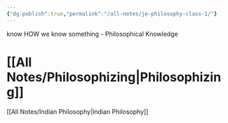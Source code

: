 ```yaml
---
{"dg-publish":true,"permalink":"/all-notes/je-philosophy-class-1/"}
---
```



know HOW we know something - Philosophical Knowledge 

# [[All Notes/Philosophizing\|Philosophizing]]

[[All Notes/Indian Philosophy\|Indian Philosophy]]
